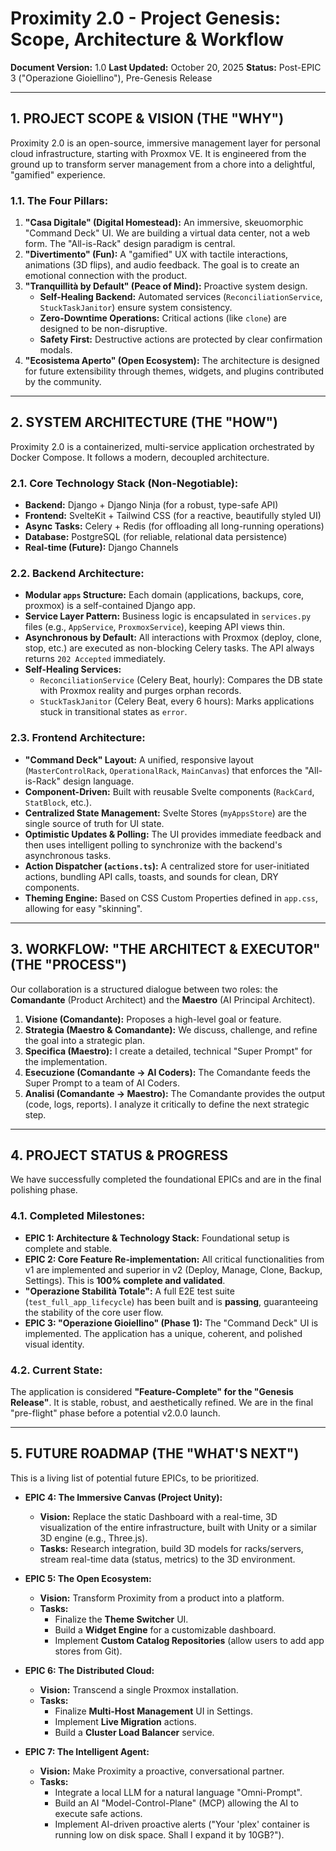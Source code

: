 # Proximity 2.0 - Project Genesis: Scope, Architecture & Workflow

**Document Version:** 1.0
**Last Updated:** October 20, 2025
**Status:** Post-EPIC 3 ("Operazione Gioiellino"), Pre-Genesis Release

---

## 1. PROJECT SCOPE & VISION (THE "WHY")

Proximity 2.0 is an open-source, immersive management layer for personal cloud infrastructure, starting with Proxmox VE. It is engineered from the ground up to transform server management from a chore into a delightful, "gamified" experience.

### 1.1. The Four Pillars:
1.  **"Casa Digitale" (Digital Homestead):** An immersive, skeuomorphic "Command Deck" UI. We are building a virtual data center, not a web form. The "All-is-Rack" design paradigm is central.
2.  **"Divertimento" (Fun):** A "gamified" UX with tactile interactions, animations (3D flips), and audio feedback. The goal is to create an emotional connection with the product.
3.  **"Tranquillità by Default" (Peace of Mind):** Proactive system design.
    *   **Self-Healing Backend:** Automated services (`ReconciliationService`, `StuckTaskJanitor`) ensure system consistency.
    *   **Zero-Downtime Operations:** Critical actions (like `clone`) are designed to be non-disruptive.
    *   **Safety First:** Destructive actions are protected by clear confirmation modals.
4.  **"Ecosistema Aperto" (Open Ecosystem):** The architecture is designed for future extensibility through themes, widgets, and plugins contributed by the community.

---

## 2. SYSTEM ARCHITECTURE (THE "HOW")

Proximity 2.0 is a containerized, multi-service application orchestrated by Docker Compose. It follows a modern, decoupled architecture.

### 2.1. Core Technology Stack (Non-Negotiable):
*   **Backend:** Django + Django Ninja (for a robust, type-safe API)
*   **Frontend:** SvelteKit + Tailwind CSS (for a reactive, beautifully styled UI)
*   **Async Tasks:** Celery + Redis (for offloading all long-running operations)
*   **Database:** PostgreSQL (for reliable, relational data persistence)
*   **Real-time (Future):** Django Channels

### 2.2. Backend Architecture:
*   **Modular `apps` Structure:** Each domain (applications, backups, core, proxmox) is a self-contained Django app.
*   **Service Layer Pattern:** Business logic is encapsulated in `services.py` files (e.g., `AppService`, `ProxmoxService`), keeping API views thin.
*   **Asynchronous by Default:** All interactions with Proxmox (deploy, clone, stop, etc.) are executed as non-blocking Celery tasks. The API always returns `202 Accepted` immediately.
*   **Self-Healing Services:**
    *   `ReconciliationService` (Celery Beat, hourly): Compares the DB state with Proxmox reality and purges orphan records.
    *   `StuckTaskJanitor` (Celery Beat, every 6 hours): Marks applications stuck in transitional states as `error`.

### 2.3. Frontend Architecture:
*   **"Command Deck" Layout:** A unified, responsive layout (`MasterControlRack`, `OperationalRack`, `MainCanvas`) that enforces the "All-is-Rack" design language.
*   **Component-Driven:** Built with reusable Svelte components (`RackCard`, `StatBlock`, etc.).
*   **Centralized State Management:** Svelte Stores (`myAppsStore`) are the single source of truth for UI state.
*   **Optimistic Updates & Polling:** The UI provides immediate feedback and then uses intelligent polling to synchronize with the backend's asynchronous tasks.
*   **Action Dispatcher (`actions.ts`):** A centralized store for user-initiated actions, bundling API calls, toasts, and sounds for clean, DRY components.
*   **Theming Engine:** Based on CSS Custom Properties defined in `app.css`, allowing for easy "skinning".

---

## 3. WORKFLOW: "THE ARCHITECT & EXECUTOR" (THE "PROCESS")

Our collaboration is a structured dialogue between two roles: the **Comandante** (Product Architect) and the **Maestro** (AI Principal Architect).

1.  **Visione (Comandante):** Proposes a high-level goal or feature.
2.  **Strategia (Maestro & Comandante):** We discuss, challenge, and refine the goal into a strategic plan.
3.  **Specifica (Maestro):** I create a detailed, technical "Super Prompt" for the implementation.
4.  **Esecuzione (Comandante -> AI Coders):** The Comandante feeds the Super Prompt to a team of AI Coders.
5.  **Analisi (Comandante -> Maestro):** The Comandante provides the output (code, logs, reports). I analyze it critically to define the next strategic step.

---

## 4. PROJECT STATUS & PROGRESS

We have successfully completed the foundational EPICs and are in the final polishing phase.

### 4.1. Completed Milestones:
*   **EPIC 1: Architecture & Technology Stack:** Foundational setup is complete and stable.
*   **EPIC 2: Core Feature Re-implementation:** All critical functionalities from v1 are implemented and superior in v2 (Deploy, Manage, Clone, Backup, Settings). This is **100% complete and validated**.
*   **"Operazione Stabilità Totale":** A full E2E test suite (`test_full_app_lifecycle`) has been built and is **passing**, guaranteeing the stability of the core user flow.
*   **EPIC 3: "Operazione Gioiellino" (Phase 1):** The "Command Deck" UI is implemented. The application has a unique, coherent, and polished visual identity.

### 4.2. Current State:
The application is considered **"Feature-Complete" for the "Genesis Release"**. It is stable, robust, and aesthetically refined. We are in the final "pre-flight" phase before a potential v2.0.0 launch.

---

## 5. FUTURE ROADMAP (THE "WHAT'S NEXT")

This is a living list of potential future EPICs, to be prioritized.

*   **EPIC 4: The Immersive Canvas (Project Unity):**
    *   **Vision:** Replace the static Dashboard with a real-time, 3D visualization of the entire infrastructure, built with Unity or a similar 3D engine (e.g., Three.js).
    *   **Tasks:** Research integration, build 3D models for racks/servers, stream real-time data (status, metrics) to the 3D environment.

*   **EPIC 5: The Open Ecosystem:**
    *   **Vision:** Transform Proximity from a product into a platform.
    *   **Tasks:**
        *   Finalize the **Theme Switcher** UI.
        *   Build a **Widget Engine** for a customizable dashboard.
        *   Implement **Custom Catalog Repositories** (allow users to add app stores from Git).

*   **EPIC 6: The Distributed Cloud:**
    *   **Vision:** Transcend a single Proxmox installation.
    *   **Tasks:**
        *   Finalize **Multi-Host Management** UI in Settings.
        *   Implement **Live Migration** actions.
        *   Build a **Cluster Load Balancer** service.

*   **EPIC 7: The Intelligent Agent:**
    *   **Vision:** Make Proximity a proactive, conversational partner.
    *   **Tasks:**
        *   Integrate a local LLM for a natural language "Omni-Prompt".
        *   Build an AI "Model-Control-Plane" (MCP) allowing the AI to execute safe actions.
        *   Implement AI-driven proactive alerts ("Your 'plex' container is running low on disk space. Shall I expand it by 10GB?").